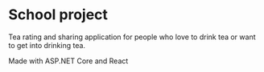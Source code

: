 # School project

Tea rating and sharing application for people who love to drink tea or want to get into drinking tea.

Made with ASP.NET Core and React